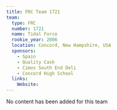 ```yaml
---
title: FRC Team 1721
team:
  type: FRC
  number: 1721
  name: Tidal Force
  rookie_year: 2006
  location: Concord, New Hampshire, USA
  sponsors:
    - Spain
    - Quality Cash
    - Cimos South End Deli
    - Concord High School
  links:
    Website: 
---
```

No content has been added for this team